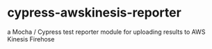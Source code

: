 # cypress-awskinesis-reporter
a Mocha / Cypress test reporter module for uploading results to AWS Kinesis Firehose
